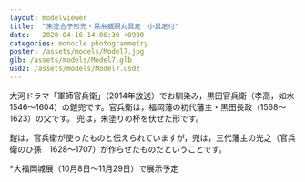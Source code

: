 ```yaml
---
layout: modelviewer
title:  "朱塗合子形兜・黒糸威胴丸具足　小具足付"
date:   2020-04-16 14:06:30 +0900
categories: monocle photogrammetry
poster: /assets/models/Model7.jpg
glb: /assets/models/Model7.glb
usdz: /assets/models/Model7.usdz
---
```

大河ドラマ「軍師官兵衛」（2014年放送）でお馴染み，黒田官兵衛（孝高，如水　1546～1604）の鎧兜です。官兵衛は，福岡藩の初代藩主・黒田長政（1568～1623）の父です。
兜は，朱塗りの杯を伏せた形です。

鎧は，官兵衛が使ったものと伝えられていますが，兜は，三代藩主の光之（官兵衛のひ孫　1628～1707）が作らせたものだということです。

*大福岡城展（10月8日～11月29日）で展示予定